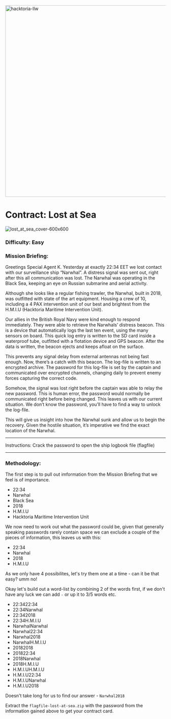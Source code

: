<img width="600" alt="hacktoria-llw" src="https://user-images.githubusercontent.com/117080369/203552008-2d0e0a07-1815-485b-8f3f-ae7ed7258af8.png">

# Contract: Lost at Sea
![lost_at_sea_cover-600x600](https://user-images.githubusercontent.com/117080369/203797664-e030da32-fa73-4201-927c-a2713e66f145.png)

### Difficulty: Easy

### Mission Briefing:
Greetings Special Agent K. Yesterday at exactly 22:34 EET we lost contact with our surveillance ship “Narwhal”. A distress signal was sent out, right after this all communication was lost. The Narwhal was operating in the Black Sea, keeping an eye on Russian submarine and aerial activity.

Although she looks like a regular fishing trawler, the Narwhal, built in 2018, was outfitted with state of the art equipment. Housing a crew of 10, including a 4 PAX intervention unit of our best and brightest from the H.M.I.U (Hacktoria Maritime Intervention Unit).

Our allies in the British Royal Navy were kind enough to respond immediately. They were able to retrieve the Narwhals’ distress beacon. This is a device that automatically logs the last ten event, using the many sensors on board. This quick log entry is written to the SD card inside a waterproof tube, outfitted with a flotation device and GPS beacon. After the data is written, the beacon ejects and keeps afloat on the surface.

This prevents any signal delay from external antennas not being fast enough. Now, there’s a catch with this beacon. The log-file is written to an encrypted archive. The password for this log-file is set by the captain and communicated over encrypted channels, changing daily to prevent enemy forces capturing the correct code.

Somehow, the signal was lost right before the captain was able to relay the new password. This is human error, the password would normally be communicated right before being changed. This leaves us with our current situation. We don’t know the password, you’ll have to find a way to unlock the log-file.

This will give us insight into how the Narwhal sunk and allow us to begin the recovery. Given the hostile situation, it’s imperative we find the exact location of the Narwhal.

---

Instructions: Crack the password to open the ship logbook file (flagfile)

---

### Methodology:
The first step is to pull out imformation from the Mission Briefing that we feel is of importance.
* 22:34
* Narwhal
* Black Sea
* 2018
* H.M.I.U
* Hacktoria Maritime Intervention Unit

We now need to work out what the password could be, given that generally speaking passwords rarely contain space we can exclude a couple of the pieces of information, this leaves us with this:
* 22:34
* Narwhal
* 2018
* H.M.I.U

As we only have 4 possibilites, let's try them one at a time - can it be that easy? umm no!

Okay let's build out a word-list by combining 2 of the words first, if we don't have any luck we can add `-` or up it to 3/5 words etc.
* 22:3422:34
* 22:34Narwhal
* 22:342018
* 22:34H.M.I.U
* NarwhalNarwhal
* Narwhal22:34
* Narwhal2018
* NarwhalH.M.I.U
* 20182018
* 201822:34
* 2018Narwhal
* 2018H.M.I.U
* H.M.I.UH.M.I.U
* H.M.I.U22:34
* H.M.I.UNarwhal
* H.M.I.U2018

Doesn't take long for us to find our answer - `Narwhal2018`

Extract the `flagfile-lost-at-sea.zip` with the password from the information gained above to get your contract card.

